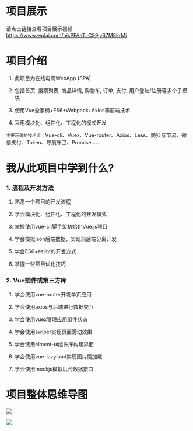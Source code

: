 # 项目展示
请点击链接查看项目展示视频 https://www.wolai.com/nisPFAaTLC99jv67M8krMi

# 项目介绍

1) 此项目为在线电商WebApp (SPA)

2) 包括首页, 搜索列表, 商品详情, 购物车, 订单, 支付, 用户登陆/注册等多个子模块

3) 使用Vue全家桶+ES6+Webpack+Axios等前端技术

4) 采用模块化、组件化、工程化的模式开发

`主要涵盖的技术点：`Vue-cli、Vuex、Vue-router、Axios、Less、防抖与节流、微信支付、Token、导航守卫、Promise……

# 我从此项目中学到什么?

### 1. 流程及开发方法

1) 熟悉一个项目的开发流程

2) 学会模块化、组件化、工程化的开发模式

3) 掌握使用vue-cli脚手架初始化Vue.js项目

4) 学会模拟json后端数据，实现前后端分离开发

5) 学会ES6+eslint的开发方式

6) 掌握一些项目优化技巧

### 2. Vue插件或第三方库

1) 学会使用vue-router开发单页应用

2) 学会使用axios与后端进行数据交互

3) 学会使用vuex管理应用组件状态

4) 学会使用swiper实现页面滑动效果

5) 学会使用elment-ui组件库构建界面

6) 学会使用vue-lazyload实现图片惰加载

7) 学会使用mockjs模拟后台数据接口

# 项目整体思维导图

![](https://secure2.wostatic.cn/static/8keh9NURvLMcGFRkQBcdVA/image.png?auth_key=1728806116-2j9jGzh9jRnLxwCtyyeNRe-0-b45db6724621aa67eb8011fa232c3a5f)

![](https://secure2.wostatic.cn/static/mrwghNmVNiu8NSCaWdBkdP/image.png?auth_key=1728806116-bvGWYR88AWdf1oDnWgmZQs-0-84e2b0052f73b30f47bbeeae237d7db1)
